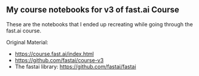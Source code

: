 ## My course notebooks for v3 of fast.ai Course

These are the notebooks that I ended up recreating while going through the fast.ai course.

Original Material:
 - https://course.fast.ai/index.html
 - https://github.com/fastai/course-v3
 - The fastai library: https://github.com/fastai/fastai
